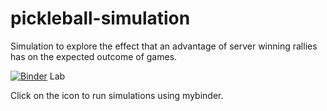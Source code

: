 # pickleball-simulation
Simulation to explore the effect that an advantage of server winning rallies has on the expected outcome of games.

[![Binder](https://mybinder.org/badge_logo.svg)](https://mybinder.org/v2/gh/fm75/pickleball-simulation/HEAD?urlpath=lab) Lab

Click on the icon to run simulations using mybinder.
